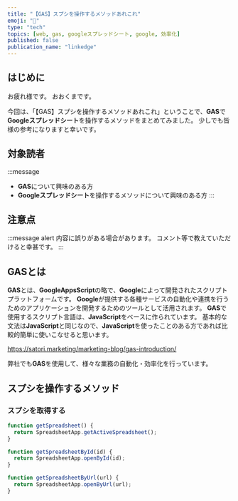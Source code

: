 ```yaml
---
title: "【GAS】スプシを操作するメソッドあれこれ"
emoji: "💪"
type: "tech"
topics: [web, gas, googleスプレッドシート, google, 効率化]
published: false
publication_name: "linkedge"
---
```


## はじめに

お疲れ様です。
おおくまです。

今回は、「【GAS】スプシを操作するメソッドあれこれ」ということで、**GAS**で**Googleスプレッドシート**を操作するメソッドをまとめてみました。
少しでも皆様の参考になりますと幸いです。

## 対象読者

:::message
- **GAS**について興味のある方
- **Googleスプレッドシート**を操作するメソッドについて興味のある方
:::

## 注意点

:::message alert
内容に誤りがある場合があります。
コメント等で教えていただけると幸甚です。
:::

## GASとは
**GAS**とは、**GoogleAppsScript**の略で、**Google**によって開発されたスクリプトプラットフォームです。
**Google**が提供する各種サービスの自動化や連携を行うためのアプリケーションを開発するためのツールとして活用されます。
**GAS**で使用するスクリプト言語は、**JavaScript**をベースに作られています。
基本的な文法は**JavaScript**と同じなので、**JavaScript**を使ったことのある方であれば比較的簡単に使いこなせると思います。

https://satori.marketing/marketing-blog/gas-introduction/

弊社でも**GAS**を使用して、様々な業務の自動化・効率化を行っています。

## スプシを操作するメソッド

### スプシを取得する
```javascript
function getSpreadsheet() {
  return SpreadsheetApp.getActiveSpreadsheet();
}
```

```javascript
function getSpreadsheetById(id) {
  return SpreadsheetApp.openById(id);
}
```

```javascript
function getSpreadsheetByUrl(url) {
  return SpreadsheetApp.openByUrl(url);
}
```

